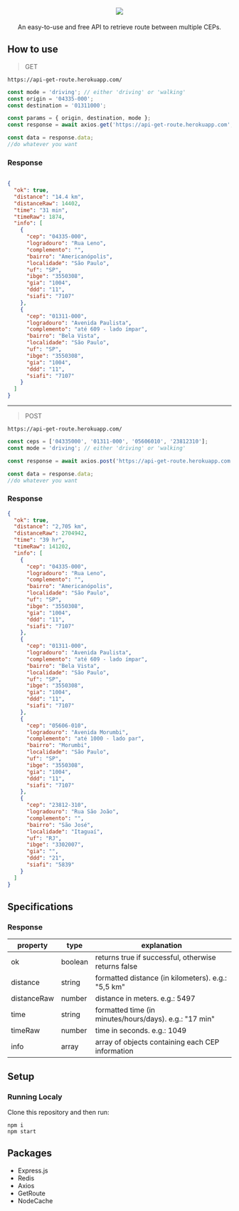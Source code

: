 <h1 align="center"><img src="https://user-images.githubusercontent.com/76014502/213812867-d5169761-aaa0-4105-8fe9-a171ba5bf4c3.png"/></h1>

<div align="center">An easy-to-use and free API to retrieve route between multiple CEPs.</div>

## How to use

> GET

    https://api-get-route.herokuapp.com/

````javascript
const mode = 'driving'; // either 'driving' or 'walking'
const origin = '04335-000';
const destination = '01311000';

const params = { origin, destination, mode };
const response = await axios.get('https://api-get-route.herokuapp.com', { params });

const data = response.data;
//do whatever you want

````
### Response 
````json

{
  "ok": true,
  "distance": "14.4 km",
  "distanceRaw": 14402,
  "time": "31 min",
  "timeRaw": 1874,
  "info": [
    {
      "cep": "04335-000",
      "logradouro": "Rua Leno",
      "complemento": "",
      "bairro": "Americanópolis",
      "localidade": "São Paulo",
      "uf": "SP",
      "ibge": "3550308",
      "gia": "1004",
      "ddd": "11",
      "siafi": "7107"
    },
    {
      "cep": "01311-000",
      "logradouro": "Avenida Paulista",
      "complemento": "até 609 - lado ímpar",
      "bairro": "Bela Vista",
      "localidade": "São Paulo",
      "uf": "SP",
      "ibge": "3550308",
      "gia": "1004",
      "ddd": "11",
      "siafi": "7107"
    }
  ]
}


````
<hr/>

> POST

    https://api-get-route.herokuapp.com/

````javascript
const ceps = ['04335000', '01311-000', '05606010', '23812310'];
const mode = 'driving'; // either 'driving' or 'walking'

const response = await axios.post('https://api-get-route.herokuapp.com', { ceps, mode });

const data = response.data;
//do whatever you want

````
### Response 
````json
{
  "ok": true,
  "distance": "2,705 km",
  "distanceRaw": 2704942,
  "time": "39 hr",
  "timeRaw": 141202,
  "info": [
    {
      "cep": "04335-000",
      "logradouro": "Rua Leno",
      "complemento": "",
      "bairro": "Americanópolis",
      "localidade": "São Paulo",
      "uf": "SP",
      "ibge": "3550308",
      "gia": "1004",
      "ddd": "11",
      "siafi": "7107"
    },
    {
      "cep": "01311-000",
      "logradouro": "Avenida Paulista",
      "complemento": "até 609 - lado ímpar",
      "bairro": "Bela Vista",
      "localidade": "São Paulo",
      "uf": "SP",
      "ibge": "3550308",
      "gia": "1004",
      "ddd": "11",
      "siafi": "7107"
    },
    {
      "cep": "05606-010",
      "logradouro": "Avenida Morumbi",
      "complemento": "até 1000 - lado par",
      "bairro": "Morumbi",
      "localidade": "São Paulo",
      "uf": "SP",
      "ibge": "3550308",
      "gia": "1004",
      "ddd": "11",
      "siafi": "7107"
    },
    {
      "cep": "23812-310",
      "logradouro": "Rua São João",
      "complemento": "",
      "bairro": "São José",
      "localidade": "Itaguaí",
      "uf": "RJ",
      "ibge": "3302007",
      "gia": "",
      "ddd": "21",
      "siafi": "5839"
    }
  ]
}

````


## Specifications

### Response

| property    | type    | explanation                                            |
|-------------|---------|--------------------------------------------------------|
| ok          | boolean | returns true if successful, otherwise returns false    |
| distance    | string  | formatted distance (in kilometers). e.g.: "5,5 km"     |
| distanceRaw | number  | distance in meters. e.g.: 5497                         |
| time        | string  | formatted time (in minutes/hours/days). e.g.: "17 min" |
| timeRaw     | number  | time in seconds. e.g.: 1049                            |
| info        | array   | array of objects containing each CEP information       |


## Setup

### Running Localy

Clone this repository and then run:

    npm i
    npm start


## Packages
<ul>
    <li>Express.js</li>
    <li>Redis</li>
    <li>Axios</li>
    <li>GetRoute</li>
    <li>NodeCache</li>
</ul>

